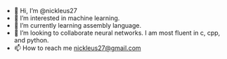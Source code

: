 - 👋 Hi, I’m @nickleus27
- 👀 I’m interested in machine learning.
- 🌱 I’m currently learning assembly language.
- 💞️ I’m looking to collaborate neural networks. I am most fluent in c, cpp, and python.
- 📫 How to reach me nickleus27@gmail.com

<!---
nickleus27/nickleus27 is a ✨ special ✨ repository because its `README.md` (this file) appears on your GitHub profile.
You can click the Preview link to take a look at your changes.
--->
